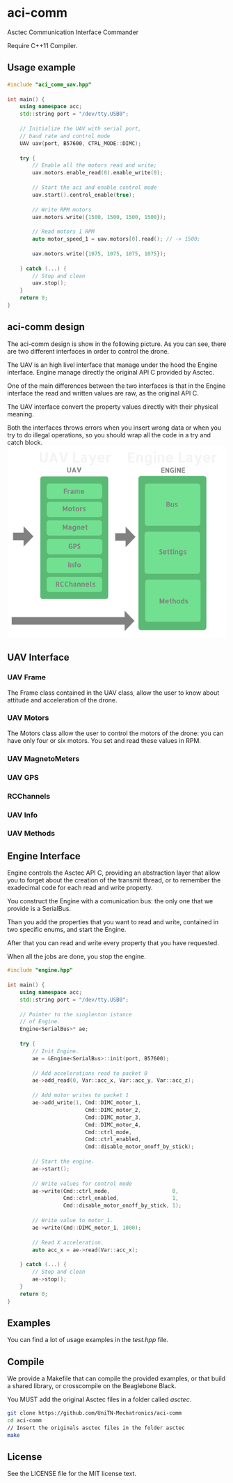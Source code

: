 # aci-comm
Asctec Communication Interface Commander

Require C++11 Compiler.

## Usage example
```C++
#include "aci_comm_uav.hpp"

int main() {
    using namespace acc; 
    std::string port = "/dev/tty.USB0";
    
    // Initialize the UAV with serial port, 
    // baud rate and control mode
    UAV uav(port, B57600, CTRL_MODE::DIMC);
    
    try {
        // Enable all the motors read and write;
        uav.motors.enable_read(0).enable_write(0);

        // Start the aci and enable control mode
        uav.start().control_enable(true);

        // Write RPM motors 
        uav.motors.write({1500, 1500, 1500, 1500});

        // Read motors 1 RPM
        auto motor_speed_1 = uav.motors[0].read(); // -> 1500;

        uav.motors.write({1075, 1075, 1075, 1075});
        
    } catch (...) {
        // Stop and clean
        uav.stop();
    } 
    return 0;   
}
```

## aci-comm design
The aci-comm design is show in the following picture.
As you can see, there are two different interfaces in order to control the drone. 

The UAV is an high livel interface that manage
under the hood the Engine interface. 
Engine manage directly the original API C provided
by Asctec. 

One of the main differences between the two interfaces is that in the Engine interface the read and written values are raw, as the original API C.

The UAV interface convert the property values directly with their physical meaning. 

Both the interfaces throws errors when you insert 
wrong data or when you try to do illegal operations,
so you should wrap all the code in a try and catch block.
![aci-comm-design](doc_images/aci_comm_design.png)

## UAV Interface

### UAV Frame
The Frame class contained in the UAV class, allow
the user to know about attitude and acceleration
of the drone.

### UAV Motors
The Motors class allow the user to control the 
motors of the drone: you can have only four or six motors. You set and read these values in RPM.

### UAV MagnetoMeters

### UAV GPS

### RCChannels

### UAV Info

### UAV Methods

## Engine Interface
Engine controls the Asctec API C, providing an abstraction layer that allow you to forget about the creation of the transmit thread, or to remember the exadecimal code for each read and write property.

You construct the Engine with a comunication bus: the only one that we provide is a SerialBus.

Than you add the properties that you want to 
read and write, contained in two specific enums, and
start the Engine. 

After that you can read and write every property that
you have requested.

When all the jobs are done, you stop the engine.

```C++
#include "engine.hpp"

int main() {
    using namespace acc; 
    std::string port = "/dev/tty.USB0";

    // Pointer to the singlenton istance
    // of Engine.
    Engine<SerialBus>* ae;
    
    try {
        // Init Engine.
        ae = &Engine<SerialBus>::init(port, B57600);

        // Add accelerations read to packet 0
        ae->add_read(0, Var::acc_x, Var::acc_y, Var::acc_z); 

        // Add motor writes to packet 1
        ae->add_write(1, Cmd::DIMC_motor_1, 
                         Cmd::DIMC_motor_2, 
                         Cmd::DIMC_motor_3,
                         Cmd::DIMC_motor_4,
                         Cmd::ctrl_mode,
                         Cmd::ctrl_enabled,
                         Cmd::disable_motor_onoff_by_stick);

        // Start the engine.                 
        ae->start(); 

        // Write values for control mode
        ae->write(Cmd::ctrl_mode,                    0,
                  Cmd::ctrl_enabled,                 1,
                  Cmd::disable_motor_onoff_by_stick, 1);               

        // Write value to motor_1.
        ae->write(Cmd::DIMC_motor_1, 1000);

        // Read X acceleration.       
        auto acc_x = ae->read(Var::acc_x);
        
    } catch (...) {
        // Stop and clean
        ae->stop();
    } 
    return 0;   
}

```

## Examples
You can find a lot of usage examples in the *test.hpp*
file.

## Compile
We provide a Makefile that can compile the provided examples, or that build a shared library, or crosscompile on the Beaglebone Black.

You MUST add the original Asctec files in a folder
called *asctec*.

```bash
git clone https://github.com/UniTN-Mechatronics/aci-comm
cd aci-comm
// Insert the originals asctec files in the folder asctec
make
```

## License
See the LICENSE file for the MIT license text.


